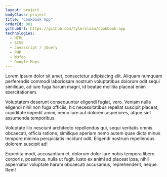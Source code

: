 ```yaml
---
layout: project
bodyClass: project
title: "Cookbook App"
orderId: 001
githubUrl: https://github.com/tylersloan/cookbook-app
technologies:
  - HTML
  - SCSS
  - Javascript / jQuery
  - PHP
  - Wufoo
  - Google Maps
---
```


Lorem ipsum dolor sit amet, consectetur adipisicing elit. Aliquam numquam perferendis commodi laboriosam nostrum voluptatibus dolorum odit sequi similique, ad iure fuga harum magni, id beatae mollitia placeat enim exercitationem.

Voluptatem deserunt consequuntur eligendi fugiat, vero. Veniam nulla eligendi nihil non fuga officiis, hic necessitatibus repellat suscipit placeat, cupiditate impedit animi, nemo iure aut dolorem asperiores, atque sint assumenda temporibus.

Voluptate illo nesciunt architecto repellendus qui, sequi veritatis omnis obcaecati, officia ratione, similique aperiam nemo autem quae dicta minus tempore minima perspiciatis incidunt odit. Eligendi nostrum repellendus dolorem suscipit ad!

Expedita modi, accusantium et, dolorum dolor iure nobis tempora libero corporis, possimus, nulla ut fugit. Iusto ex animi ad placeat ipsa, nihil aspernatur voluptate harum obcaecati accusamus, reprehenderit, neque. Rem!